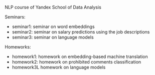 NLP course of Yandex School of Data Analysis

Seminars:

* seminar1: seminar on word embeddings
* seminar2: seminar on salary predictions using the job descriptions
* seminar3: seminar on language models

Homeworks:

* homework1: homework on embedding-based machine translation
* homework2: homework on prohibited comments classification
* homework3L homework on language models
